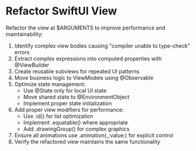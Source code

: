 # Refactor SwiftUI View

Refactor the view at $ARGUMENTS to improve performance and maintainability:

1. Identify complex view bodies causing "compiler unable to type-check" errors
2. Extract complex expressions into computed properties with @ViewBuilder
3. Create reusable subviews for repeated UI patterns
4. Move business logic to ViewModels using @Observable
5. Optimize state management:
   - Use @State only for local UI state
   - Move shared state to @EnvironmentObject
   - Implement proper state initialization
6. Add proper view modifiers for performance:
   - Use .id() for list optimization
   - Implement .equatable() where appropriate
   - Add .drawingGroup() for complex graphics
7. Ensure all animations use .animation(_:value:) for explicit control
8. Verify the refactored view maintains the same functionality